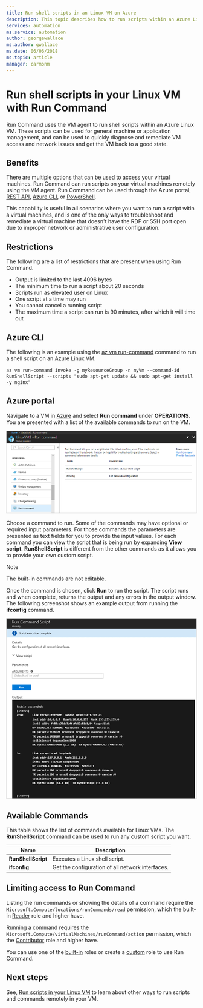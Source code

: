 ```yaml
---
title: Run shell scripts in an Linux VM on Azure
description: This topic describes how to run scripts within an Azure Linux virtual machine using Run Command
services: automation
ms.service: automation
author: georgewallace
ms.author: gwallace
ms.date: 06/06/2018
ms.topic: article
manager: carmonm
---
```

# Run shell scripts in your Linux VM with Run Command

Run Command uses the VM agent to run shell scripts within an Azure Linux VM. These scripts can be used for general machine or application management, and can be used to quickly diagnose and remediate VM access and network issues and get the VM back to a good state.

## Benefits

There are multiple options that can be used to access your virtual machines. Run Command can run scripts on your virtual machines remotely using the VM agent. Run Command can be used through the Azure portal, [REST API](/rest/api/compute/virtual%20machines%20run%20commands/runcommand), [Azure CLI](/cli/azure/vm/run-command?view=azure-cli-latest#az-vm-run-command-invoke), or [PowerShell](/powershell/module/azurerm.compute/invoke-azurermvmruncommand).

This capability is useful in all scenarios where you want to run a script witin a virtual machines, and is one of the only ways to troubleshoot and remediate a virtual machine that doesn't have the RDP or SSH port open due to improper network or administrative user configuration.

## Restrictions

The following are a list of restrictions that are present when using Run Command.

* Output is limited to the last 4096 bytes
* The minimum time to run a script about 20 seconds
* Scripts run as elevated user on Linux
* One script at a time may run
* You cannot cancel a running script
* The maximum time a script can run is 90 minutes, after which it will time out

## Azure CLI

The following is an example using the [az vm run-command](/cli/azure/vm/run-command?view=azure-cli-latest#az-vm-run-command-invoke) command to run a shell script on an Azure Linux VM.

```azurecli-interactive
az vm run-command invoke -g myResourceGroup -n myVm --command-id RunShellScript --scripts "sudo apt-get update && sudo apt-get install -y nginx"
```

## Azure portal

Navigate to a VM in [Azure](https://portal.azure.com) and select **Run command** under **OPERATIONS**. You are presented with a list of the available commands to run on the VM.

![Run command list](./media/run-command/run-command-list.png)

Choose a command to run. Some of the commands may have optional or required input parameters. For those commands the parameters are presented as text fields for you to provide the input values. For each command you can view the script that is being run by expanding **View script**. **RunShellScript** is different from the other commands as it allows you to provide your own custom script. 

> [!NOTE]
> The built-in commands are not editable.

Once the command is chosen, click **Run** to run the script. The script runs and when complete, returns the output and any errors in the output window. The following screenshot shows an example output from running the **ifconfig** command.

![Run command script output](./media/run-command/run-command-script-output.png)

## Available Commands

This table shows the list of commands available for Linux VMs. The **RunShellScript** command can be used to run any custom script you want.

|**Name**|**Description**|
|---|---|
|**RunShellScript**|Executes a Linux shell script.|
|**ifconfig**| Get the configuration of all network interfaces.|

## Limiting access to Run Command

Listing the run commands or showing the details of a command require the `Microsoft.Compute/locations/runCommands/read` permission, which the built-in [Reader](../../role-based-access-control/built-in-roles.md#reader) role and higher have.

Running a command requires the `Microsoft.Compute/virtualMachines/runCommand/action` permission, which the [Contributor](../../role-based-access-control/built-in-roles.md#virtual-machine-contributor) role and higher have.

You can use one of the [built-in](../../role-based-access-control/built-in-roles.md) roles or create a [custom](../../role-based-access-control/custom-roles.md) role to use Run Command.

## Next steps

See, [Run scripts in your Linux VM](run-scripts-in-vm.md) to learn about other ways to run scripts and commands remotely in your VM.
